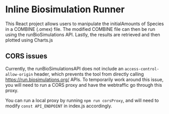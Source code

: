 # Inline Biosimulation Runner
This React project allows users to manipulate the initialAmounts of Species in a COMBINE (.omex) file.
The modified COMBINE file can then be run using the runBioSimulations API.
Lastly, the results are retrieved and then plotted using Charts.js

## CORS issues
Currently, the runBioSimulationsAPI does not include an `access-control-allow-origin` header, which prevents the tool from directly calling https://run.biosimulations.org/ APIs.
To temporarily work around this issue, you will need to run a CORS proxy and have the webtraffic go through this proxy.

You can run a local proxy by running `npm run corsProxy`, and will need to modify `const API_ENDPOINT` in index.js accordingly.
